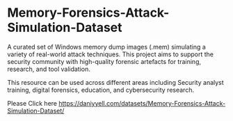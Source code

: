 # Memory-Forensics-Attack-Simulation-Dataset
A curated set of Windows memory dump images (.mem) simulating a variety of real-world attack techniques. This project aims to support the security community with high-quality forensic artefacts for training, research, and tool validation.



This resource can be used across different areas including Security analyst training, digital forensics, education, and cybersecurity research.


Please Click here https://daniyyell.com/datasets/Memory-Forensics-Attack-Simulation-Dataset/
